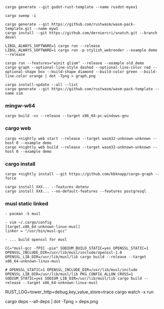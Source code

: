 
    cargo generate --git godot-rust-template --name rusdot-myex1

    cargo sweep -i

    cargo generate --git https://github.com/rustwasm/wasm-pack-template.git --name myw1
    cargo install --git https://github.com/derniercri/snatch.git --branch devel

    LIBGL_ALWAYS_SOFTWARE=1 cargo run --release
    LIBGL_ALWAYS_SOFTWARE=1 cargo run -p stylish_webrender --example demo --release

    cargo run --features="winit glium" --release --example old_demo
    cargo graph --optional-line-style dashed --optional-line-color red --optional-shape box --build-shape diamond --build-color green --build-line-color orange | dot -Tpng > graph.png

    cargo install-update --all --list
    cargo generate --git https://github.com/rustwasm/wasm-pack-template --name sim

### mingw-w64

    cargo build -vv --release --target x86_64-pc-windows-gnu

### cargo web

    cargo +nightly web start --release --target wasm32-unknown-unknown --host 0 --example demo
    cargo +nightly web build --release --target wasm32-unknown-unknown --host 0 --example demo

### cargo install

    cargo +nightly install --git https://github.com/kbknapp/cargo-graph --force

    cargo install XXX... --features dotenv
    cargo install XXX... --no-default-features --features postgresql

### musl static linked

    - pacman -S musl

    - vim ~/.cargo/config
    [target.x86_64-unknown-linux-musl]
    linker = "/usr/bin/musl-gcc"

    - ... build openssl for musl

    CC="musl-gcc -fPIC -pie" SODIUM_BUILD_STATIC=yes OPENSSL_STATIC=1 OPENSSL_INCLUDE_DIR=/usr/lib/musl/include/openssl-1.0 OPENSSL_LIB_DIR=/usr/lib/musl/lib cargo build --release --target x86_64-unknown-linux-musl

    # OPENSSL_STATIC=1 OPENSSL_INCLUDE_DIR=/usr/lib/musl/include OPENSSL_LIB_DIR=/usr/lib/musl/lib PKG_CONFIG_ALLOW_CROSS=1 SODIUM_STATIC=yes SODIUM_LIB_DIR=/usr/lib/musl/lib cargo build --release --target x86_64-unknown-linux-musl



RUST_LOG=tower_http=debug,key_value_store=trace  cargo watch -x run

cargo deps --all-deps | dot -Tpng > deps.png
